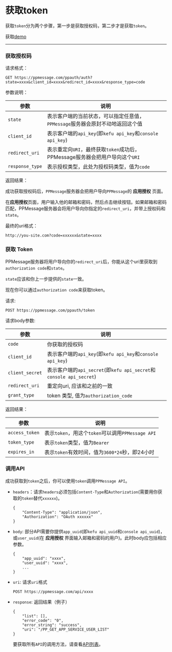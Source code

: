 # 获取token

获取`token`分为两个步骤，第一步是获取授权码，第二步才是获取`token`。

获取[demo](https://github.com/PPMESSAGE/ppmessage/tree/master/ppmessage/ppauth/demo)

---

### 获取授权码 

请求格式：

```
GET https://ppmessage.com/ppauth/auth?state=xxxx&client_id=xxxx&redirect_id=xxxx&response_type=code
```

参数说明：

参数              | 说明
-----------------|-----------
`state`          | 表示客户端的当前状态，可以指定任意值，`PPMessage`服务器会原封不动地返回这个值
`client_id`      | 表示客户端的`api_key`(即`kefu api_key`和`console api_key`)
`redirect_uri`   | 表示重定向`URI`，最终获取`token`成功后，PPMessage服务器会把用户导向这个`URI`
`response_type`  | 表示授权类型，此处为授权码类型，值为`code`

返回结果：

成功获取授权码后，`PPMessage`服务器会把用户导向`PPMessage`的 **应用授权** 页面。

在**应用授权**页面，用户输入他的邮箱和密码，然后点击继续按钮。如果邮箱和密码匹配，PPMessage服务器会将用户导向你指定的`redirect_uri`，并带上授权码和`state`。

最终的uri格式：
```
http://you-site.com?code=xxxxxx&state=xxxx
```

### 获取 Token

PPMessage服务器将用户导向你的`redirect_uri`后，你能从这个uri里获取到`authorization code`和`state`。

`state`应该和你上一步提供的`state`一致。

现在你可以通过`authorization code`来获取token。

请求: 

```
POST https://ppmessage.com/ppauth/token
```

请求body参数:

参数               | 说明
------------------|-------------------------
`code`            | 你获取的授权码
`client_id`       | 表示客户端的`api_key`(即`kefu api_key`和`console api_key`)
`client_secret`   | 表示客户端的`api_secret`(即`kefu api_secret`和`console api_secret`)
`redirect_uri`    | 重定向uri, 应该和之前的一致
`grant_type`      | token 类型, 值为`authorization_code`


返回结果：

参数              | 说明
-----------------|-------------
`access_token`   | 表示`token`，用这个`token`可以调用`PPMessage API`
`token_type`     | 表示`token`类型，值为`Bearer`
`expires_in`     | 表示`token`有效时间，值为`3600*24`秒，即24小时

### 调用API

成功获取到`token`之后，你可以使用`token`调用`PPMessage API`。

* `headers`：请求`headers`必须包括`Content-Type`和`Authorization`(需要用你获取的`token`替代`xxxxxx`)。
  ```
  {
      "Content-Type": "application/json",
      "Authorization": "OAuth xxxxxx"
  }
  ```
  
* `body`: 部分API需要你提供`app_uuid`(即`kefu api_uuid`和`console api_uuid`)，或`user_uuid`(在 **应用授权** 界面输入邮箱和密码的用户)。此时body应包括相应参数。
  ```
  {
      "app_uuid": "xxxx",
      "user_uuid": "xxxx",
      ...
  }
  ```

* `uri`: 请求`uri`格式
  ```
  POST https://ppmessage.com/api/xxxx
  ```
 
* `response`: 返回结果（例子）
  ```
  {
      "list": [],
      "error_code": "0",
      "error_string": "success",
      "uri": "/PP_GET_APP_SERVICE_USER_LIST"
  }
  ```
  
  要获取所有`API`的调用方法，请查看[API列表](./api/README.md)。
